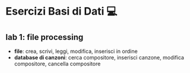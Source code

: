 # Esercizi Basi di Dati 💻
## lab 1: file processing 
- **file**: crea, scrivi, leggi, modifica, inserisci in ordine
- **database di canzoni**: cerca compositore, inserisci canzone, modifica compositore, cancella compositore

